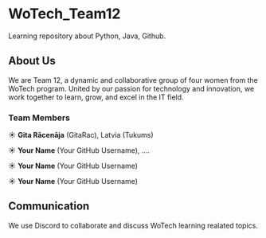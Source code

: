 # WoTech_Team12

Learning repository about Python, Java, Github.

## About Us
We are Team 12, a dynamic and collaborative group of four women from the WoTech program. United by our passion for technology and innovation, we work together to learn, grow, and excel in the IT field.

### Team Members
☀ **Gita Rācenāja** (GitaRac), Latvia (Tukums)

☀ **Your Name** (Your GitHub Username), ....

☀ **Your Name** (Your GitHub Username)

☀ **Your Name** (Your GitHub Username)

## Communication
We use Discord to collaborate and discuss WoTech learning realated topics.


